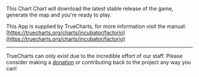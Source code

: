 This Chart Chart will download the latest stable release of the game, generate the map and you're ready to play.

This App is supplied by TrueCharts, for more information visit the manual: [https://truecharts.org/charts/incubator/factorio](https://truecharts.org/charts/incubator/factorio)

---

TrueCharts can only exist due to the incredible effort of our staff.
Please consider making a [donation](https://truecharts.org/sponsor) or contributing back to the project any way you can!
